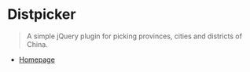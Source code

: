 # Distpicker

> A simple jQuery plugin for picking provinces, cities and districts of China.

- [Homepage](https://fengyuanchen.github.io/distpicker)
